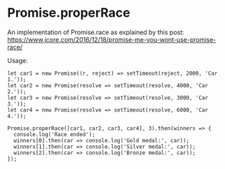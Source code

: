 # Promise.properRace

An implementation of Promise.race as explained by this post: https://www.jcore.com/2016/12/18/promise-me-you-wont-use-promise-race/

Usage:

    let car1 = new Promise((r, reject) => setTimeout(reject, 2000, 'Car 1.'));
    let car2 = new Promise(resolve => setTimeout(resolve, 4000, 'Car 2.'));
    let car3 = new Promise(resolve => setTimeout(resolve, 3000, 'Car 3.'));
    let car4 = new Promise(resolve => setTimeout(resolve, 6000, 'Car 4.'));
    
    Promise.properRace([car1, car2, car3, car4], 3).then(winners => {
      console.log('Race ended');
      winners[0].then(car => console.log('Gold medal:', car));
      winners[1].then(car => console.log('Silver medal:', car));
      winners[2].then(car => console.log('Bronze medal:', car));
    });
